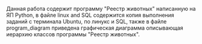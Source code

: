 Данная работа содержит программу "Pеестр животных" написанную на ЯП Python,
в файле linux and SQL содержится копия выполнения заданий с терминала Ubuntu, по линукс
и SQL, также в файле program_diagram приведена графическая диаграмма описывающая 
иерархию классов программы "Pеестр животных".

